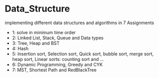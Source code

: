# Data_Structure
implementing different data structures and algorithms in 7 Assignments<br />
- 1: solve in minimum time order
- 2: Linked List, Stack, Queue and Data types
- 3: Tree, Heap and BST
- 4: Hash
- 5: Insertion sort, Selection sort, Quick sort, bubble sort, merge sort, heap sort, Linear sorts: counting sort and ...
- 6: Dynamic Programming, Greedy and CYK
- 7: MST, Shortest Path and RedBlackTree
